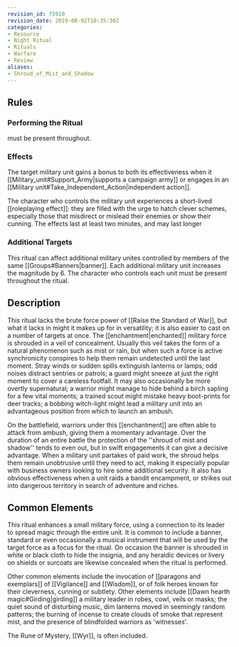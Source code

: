 ```yaml
---
revision_id: 75910
revision_date: 2019-08-02T10:35:30Z
categories:
- Resource
- Night Ritual
- Rituals
- Warfare
- Review
aliases:
- Shroud_of_Mist_and_Shadow
---
```


## Rules

### Performing the Ritual
  must be present throughout.



### Effects
The target military unit gains a bonus to both its effectiveness when it [[Military_unit#Support_Army|supports a campaign army]] or engages in an [[Military unit#Take_Independent_Action|independent action]]. 


The character who controls the military unit experiences a short-lived [[roleplaying effect]]: they are filled with the urge to hatch clever schemes, especially those that misdirect or mislead their enemies or show their cunning. The effects last at least two minutes, and may last longer



### Additional Targets
This ritual can affect additional military unites controlled by members of the same [[Groups#Banners|banner]]. Each additional military unit increases the magnitude by 6. The character who controls each unit must be present throughout the ritual.

## Description

This ritual lacks the brute force power of [[Raise the Standard of War]], but what it lacks in might it makes up for in versatility; it is also easier to cast on a number of targets at once. The [[enchantment|enchanted]] military force is shrouded in a veil of concealment. Usually this veil takes the form of a natural phenomenon such as mist or rain, but when such a force is active synchronicity conspires to help them remain undetected until the last moment. Stray winds or sudden spills extinguish lanterns or lamps; odd noises distract sentries or patrols; a guard might sneeze at just the right moment to cover a careless footfall. It may also occasionally be more overtly supernatural; a warrior might manage to hide behind a birch sapling for a few vital moments; a trained scout might mistake heavy boot-prints for deer tracks; a bobbing witch-light might lead a military unit into an advantageous position from which to launch an ambush.

On the battlefield, warriors under this [[enchantment]] are often able to attack from ambush, giving them a momentary advantage. Over the duration of an entire battle the protection of the ''shroud of mist and shadow'' tends to even out, but in swift engagements it can give a decisive advantage. When a military unit partakes of paid work, the shroud helps them remain unobtrusive until they need to act, making it especially popular with business owners looking to hire some additional security. It also has obvious effectiveness when a unit raids a bandit encampment, or strikes out into dangerous territory in search of adventure and riches.

## Common Elements
This ritual enhances a small military force, using a connection to its leader to spread magic through the entire unit. It is common to include a banner, standard or even occasionally a musical instrument that will be used by the target force as a focus for the ritual. On occasion the banner is shrouded in white or black cloth to hide the insignia, and any heraldic devices or livery on shields or surcoats are likewise concealed when the ritual is performed. 

Other common elements include the invocation of [[paragons and exemplars]] of [[Vigilance]] and [[Wisdom]], or of folk heroes known for their cleverness, cunning or subtlety. Other elements include [[Dawn hearth magic#Girding|girding]] a military leader in robes, cowl, veils or masks; the quiet sound of disturbing music, dim lanterns moved in seemingly random patterns; the burning of incense to create clouds of smoke that represent mist, and the presence of blindfolded warriors as 'witnesses'.

The Rune of Mystery, [[Wyr]], is often included.





